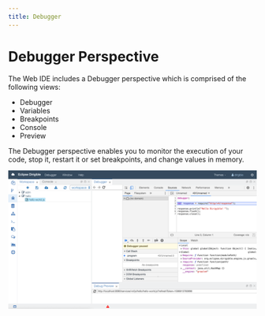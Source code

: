 ```yaml
---
title: Debugger
---
```


Debugger Perspective
===

The Web IDE includes a Debugger perspective which is comprised of the following views:

* Debugger
* Variables
* Breakpoints
* Console
* Preview 

The Debugger perspective enables you to monitor the execution of your code, stop it, restart it or set breakpoints, and change values in memory. 

![Debugger Perspective](../../../images/ide_perspective_debugger.png)
